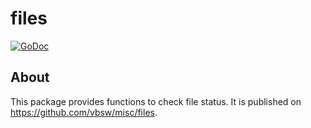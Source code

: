 # files

[![GoDoc](https://godoc.org/github.com/vbsw/misc/files?status.svg)](https://godoc.org/github.com/vbsw/misc/files)

## About
This package provides functions to check file status. It is published on <https://github.com/vbsw/misc/files>.
